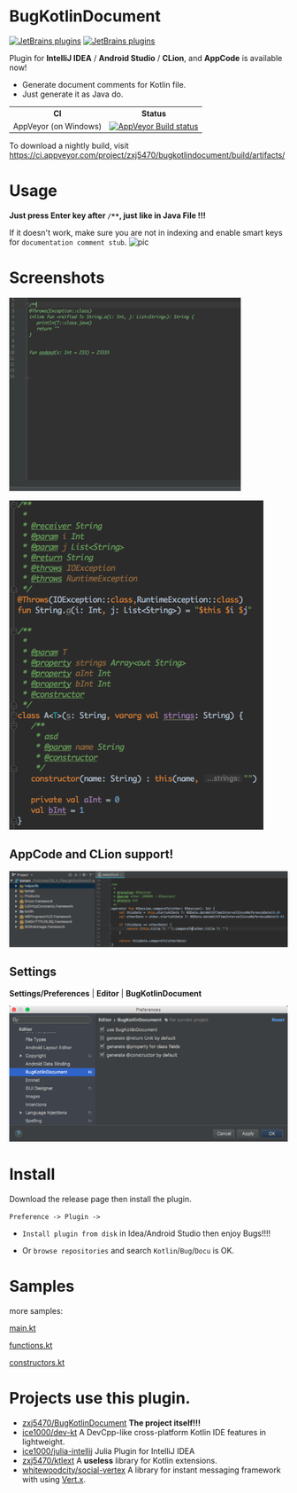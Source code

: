 # BugKotlinDocument

[![JetBrains plugins](https://img.shields.io/jetbrains/plugin/v/9781-bugkotlindocument.svg?style=flat-square)](https://plugins.jetbrains.com/plugin/9781-bugkotlindocument)
[![JetBrains plugins](https://img.shields.io/jetbrains/plugin/d/9781-bugkotlindocument.svg?style=flat-square)](https://plugins.jetbrains.com/plugin/9781-bugkotlindocument)

Plugin for **IntelliJ IDEA** / **Android Studio** / **CLion**, and **AppCode** is available now!

- Generate document comments for Kotlin file.
- Just generate it as Java do.

<table>
  <tr>
    <th>CI</th>
    <th>Status</th>
  </tr>
  <tr>
    <td>AppVeyor (on Windows)</td>
    <td><a href="https://ci.appveyor.com/project/zxj5470/bugkotlindocument"><img src="https://ci.appveyor.com/api/projects/status/github/zxj5470/bugkotlindocument?branch=master&svg=true" alt="AppVeyor Build status"></a></td>
  </tr>
</table>

To download a nightly build, visit https://ci.appveyor.com/project/zxj5470/bugkotlindocument/build/artifacts/

# Usage 

**Just press Enter key after `/**`, just like in Java File !!!**

If it doesn't work, make sure you are not in indexing and enable smart keys for `documentation comment stub`.
![pic](https://user-images.githubusercontent.com/20026798/59451393-f7059c00-8e3d-11e9-9581-76b13f0c6dcb.png)

# Screenshots
![gif](images/pic01.gif) 

![png](images/pic02.png) 

## AppCode and CLion support!
![png](images/pic04.png) 

## Settings

**Settings/Preferences** | **Editor** | **BugKotlinDocument**

![png](images/pic03.png) 

# Install
Download the release page then install the plugin.

`Preference -> Plugin ->`

- `Install plugin from disk` in Idea/Android Studio
then enjoy Bugs!!!!

- Or `browse repositories` and search `Kotlin`/`Bug`/`Docu` is OK.

# Samples

more samples:

[main.kt](src/test/kotlin/com/github/zxj5470/bugktdoc/samples/main.kt)

[functions.kt](src/test/kotlin/com/github/zxj5470/bugktdoc/samples/functions.kt)

[constructors.kt](src/test/kotlin/com/github/zxj5470/bugktdoc/samples/constructors.kt)

# Projects use this plugin.
- [zxj5470/BugKotlinDocument](https://github.com/zxj5470/BugKotlinDocument)
**The project itself!!!**
- [ice1000/dev-kt](https://github.com/ice1000/dev-kt)
A DevCpp-like cross-platform Kotlin IDE features in lightweight.
- [ice1000/julia-intellij](https://github.com/ice1000/julia-intellij)
Julia Plugin for IntelliJ IDEA
- [zxj5470/ktlext](https://github.com/zxj5470/ktlext)
A **useless** library for Kotlin extensions. 
- [whitewoodcity/social-vertex](https://github.com/whitewoodcity/social-vertex)
A library for instant messaging framework with using [Vert.x](https://vert.io). 
